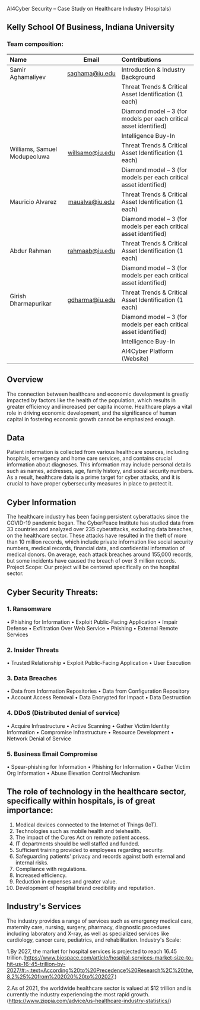 AI4Cyber Security – Case Study on Healthcare Industry (Hospitals)
## Kelly School Of Business, Indiana University
### Team composition:
| Name	| Email	| Contributions |
| :----- | :------:| :------| 
|Samir Aghamaliyev|saghama@iu.edu|Introduction & Industry Background|
| | | Threat Trends & Critical Asset Identification (1 each)
| | | Diamond model – 3 (for models per each critical asset identified)
| | | Intelligence Buy-In|
|Williams, Samuel Modupeoluwa |willsamo@iu.edu	|Threat Trends & Critical Asset Identification (1 each)
| | | Diamond model – 3 (for models per each critical asset identified)
|Mauricio Alvarez|maualva@iu.edu |Threat Trends & Critical Asset Identification (1 each)
| | | Diamond model – 3 (for models per each critical asset identified)
|Abdur Rahman|rahmaab@iu.edu|Threat Trends & Critical Asset Identification (1 each)
| | | Diamond model – 3 (for models per each critical asset identified)
|Girish Dharmapurikar|gdharma@iu.edu|Threat Trends & Critical Asset Identification (1 each)
| | | Diamond model – 3 (for models per each critical asset identified)
| | | Intelligence Buy-In
| | | AI4Cyber Platform (Website)

## Overview
The connection between healthcare and economic development is greatly impacted by factors like the health of the population, which results in greater efficiency and increased per capita income. Healthcare plays a vital role in driving economic development, and the significance of human capital in fostering economic growth cannot be emphasized enough.

## Data
Patient information is collected from various healthcare sources, including hospitals, emergency and home care services, and contains crucial information about diagnoses. This information may include personal details such as names, addresses, age, family history, and social security numbers. As a result, healthcare data is a prime target for cyber attacks, and it is crucial to have proper cybersecurity measures in place to protect it.

## Cyber Information
The healthcare industry has been facing persistent cyberattacks since the COVID-19 pandemic began. The CyberPeace Institute has studied data from 33 countries and analyzed over 235 cyberattacks, excluding data breaches, on the healthcare sector. These attacks have resulted in the theft of more than 10 million records, which include private information like social security numbers, medical records, financial data, and confidential information of medical donors. On average, each attack breaches around 155,000 records, but some incidents have caused the breach of over 3 million records.
Project Scope: Our project will be centered specifically on the hospital sector.

## Cyber Security Threats: 
### 1.	Ransomware
•	Phishing for Information
•	Exploit Public-Facing Application
•	Impair Defense
•	Exfiltration Over Web Service
•	Phishing
•	External Remote Services
### 2.	Insider Threats
•	Trusted Relationship
•	Exploit Public-Facing Application
•	User Execution
### 3.	Data Breaches
•	Data from Information Repositories
•	Data from Configuration Repository
•	Account Access Removal
•	Data Encrypted for Impact
•	Data Destruction
### 4.	DDoS (Distributed denial of service)
•	Acquire Infrastructure
•	Active Scanning
•	Gather Victim Identity Information
•	Compromise Infrastructure
•	Resource Development
•	Network Denial of Service
### 5.	Business Email Compromise
•	Spear-phishing for Information
•	Phishing for Information
•	Gather Victim Org Information
•	Abuse Elevation Control Mechanism
 
## The role of technology in the healthcare sector, specifically within hospitals, is of great importance: 
1.	Medical devices connected to the Internet of Things (IoT).
2.	Technologies such as mobile health and telehealth.
3.	The impact of the Cures Act on remote patient access.
4.	IT departments should be well staffed and funded.
5.	Sufficient training provided to employees regarding security.
6.	Safeguarding patients' privacy and records against both external and internal risks.
7.	Compliance with regulations.
8.	Increased efficiency.
9.	Reduction in expenses and greater value.
10.	Development of hospital brand credibility and reputation.

## Industry's Services
The industry provides a range of services such as emergency medical care, maternity care, nursing, surgery, pharmacy, diagnostic procedures including laboratory and X-ray, as well as specialized services like cardiology, cancer care, pediatrics, and rehabilitation.
 Industry's Scale:

1.By 2027, the market for hospital services is projected to reach 16.45 trillion.(https://www.biospace.com/article/hospital-services-market-size-to-hit-us-16-45-trillion-by-2027/#:~:text=According%20to%20Precedence%20Research%2C%20the,8.2%25%20from%202020%20to%202027.)

2.As of 2021, the worldwide healthcare sector is valued at $12 trillion and is currently the industry experiencing the most rapid growth.(https://www.zippia.com/advice/us-healthcare-industry-statistics/)
